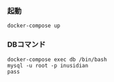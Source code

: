 ### 起動
~~~
docker-compose up
~~~

### DBコマンド
~~~
docker-compose exec db /bin/bash
mysql -u root -p inusidian
pass
~~~
